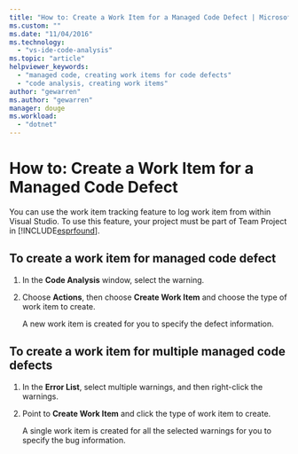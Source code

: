 ```yaml
---
title: "How to: Create a Work Item for a Managed Code Defect | Microsoft Docs"
ms.custom: ""
ms.date: "11/04/2016"
ms.technology: 
  - "vs-ide-code-analysis"
ms.topic: "article"
helpviewer_keywords: 
  - "managed code, creating work items for code defects"
  - "code analysis, creating work items"
author: "gewarren"
ms.author: "gewarren"
manager: douge
ms.workload: 
  - "dotnet"
---
```

# How to: Create a Work Item for a Managed Code Defect

You can use the work item tracking feature to log work item from within Visual Studio. To use this feature, your project must be part of Team Project in [!INCLUDE[esprfound](../code-quality/includes/esprfound_md.md)].

## To create a work item for managed code defect

1. In the **Code Analysis** window, select  the warning.

2. Choose **Actions**, then choose **Create Work Item** and choose the type of work item to create.

     A new work item is created for you to specify the defect information.

## To create a work item for multiple managed code defects

1. In the **Error List**, select multiple warnings, and then right-click the warnings.

2. Point to **Create Work Item** and click the type of work item to create.

     A single work item is created for all the selected warnings for you to specify the bug information.
